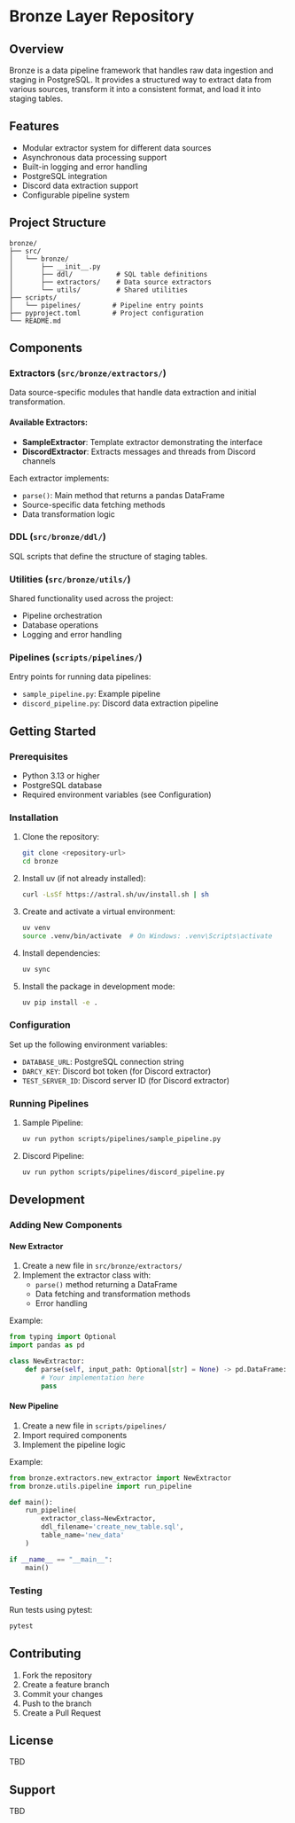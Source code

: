 # Bronze Layer Repository

## Overview
Bronze is a data pipeline framework that handles raw data ingestion and staging in PostgreSQL. It provides a structured way to extract data from various sources, transform it into a consistent format, and load it into staging tables.

## Features
- Modular extractor system for different data sources
- Asynchronous data processing support
- Built-in logging and error handling
- PostgreSQL integration
- Discord data extraction support
- Configurable pipeline system

## Project Structure
```
bronze/
├── src/
│   └── bronze/
│       ├── __init__.py
│       ├── ddl/           # SQL table definitions
│       ├── extractors/    # Data source extractors
│       └── utils/         # Shared utilities
├── scripts/
│   └── pipelines/        # Pipeline entry points
├── pyproject.toml        # Project configuration
└── README.md
```

## Components

### Extractors (`src/bronze/extractors/`)
Data source-specific modules that handle data extraction and initial transformation.

#### Available Extractors:
- **SampleExtractor**: Template extractor demonstrating the interface
- **DiscordExtractor**: Extracts messages and threads from Discord channels

Each extractor implements:
- `parse()`: Main method that returns a pandas DataFrame
- Source-specific data fetching methods
- Data transformation logic

### DDL (`src/bronze/ddl/`)
SQL scripts that define the structure of staging tables.

### Utilities (`src/bronze/utils/`)
Shared functionality used across the project:
- Pipeline orchestration
- Database operations
- Logging and error handling

### Pipelines (`scripts/pipelines/`)
Entry points for running data pipelines:
- `sample_pipeline.py`: Example pipeline
- `discord_pipeline.py`: Discord data extraction pipeline

## Getting Started

### Prerequisites
- Python 3.13 or higher
- PostgreSQL database
- Required environment variables (see Configuration)

### Installation

1. Clone the repository:
   ```bash
   git clone <repository-url>
   cd bronze
   ```

2. Install uv (if not already installed):
   ```bash
   curl -LsSf https://astral.sh/uv/install.sh | sh
   ```

3. Create and activate a virtual environment:
   ```bash
   uv venv
   source .venv/bin/activate  # On Windows: .venv\Scripts\activate
   ```

4. Install dependencies:
   ```bash
   uv sync
   ```

5. Install the package in development mode:
   ```bash
   uv pip install -e .
   ```

### Configuration

Set up the following environment variables:
- `DATABASE_URL`: PostgreSQL connection string
- `DARCY_KEY`: Discord bot token (for Discord extractor)
- `TEST_SERVER_ID`: Discord server ID (for Discord extractor)

### Running Pipelines

1. Sample Pipeline:
   ```bash
   uv run python scripts/pipelines/sample_pipeline.py
   ```

2. Discord Pipeline:
   ```bash
   uv run python scripts/pipelines/discord_pipeline.py
   ```

## Development

### Adding New Components

#### New Extractor
1. Create a new file in `src/bronze/extractors/`
2. Implement the extractor class with:
   - `parse()` method returning a DataFrame
   - Data fetching and transformation methods
   - Error handling

Example:
```python
from typing import Optional
import pandas as pd

class NewExtractor:
    def parse(self, input_path: Optional[str] = None) -> pd.DataFrame:
        # Your implementation here
        pass
```

#### New Pipeline
1. Create a new file in `scripts/pipelines/`
2. Import required components
3. Implement the pipeline logic

Example:
```python
from bronze.extractors.new_extractor import NewExtractor
from bronze.utils.pipeline import run_pipeline

def main():
    run_pipeline(
        extractor_class=NewExtractor,
        ddl_filename='create_new_table.sql',
        table_name='new_data'
    )

if __name__ == "__main__":
    main()
```

### Testing
Run tests using pytest:
```bash
pytest
```

## Contributing
1. Fork the repository
2. Create a feature branch
3. Commit your changes
4. Push to the branch
5. Create a Pull Request

## License
TBD

## Support
TBD
